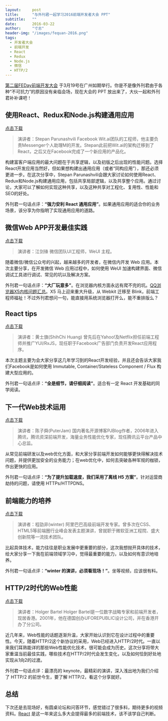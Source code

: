 ```yaml
---
layout:     post
title:      "与外刊君一起学习2016前端开发者大会 PPT"
subtitle:   ""
date:       2016-03-22
author:     "寸志"
header-img: "/images/fequan-2016.png"
tags:
  - 开发者大会
  - 前端开发
  - React
  - Redux
  - Node.js
  - 微信
  - HTTP/2
---
```



[第二届FEDay前端开发大会](http://fequan.com/2016/) 于3月19号在广州如期举行。你是不是像外刊君由于各种“不可抗力”的原因没有亲临会场，现在大会的 PPT 放出来了，大伙一起和外刊君补补课吧！

## 使用React、Redux和Node.js构建通用应用

[点击下载](http://feday.fequan.com/universal-applications-feday-stepan.pdf)

> 演讲者：Stepan Parunashvili Facebook Wit.ai团队的工程师，他主要负责Messenger个人助理M的开发。Stepan此前把Wit.ai的架构迁移到了React，之后又在Facebook完成了一个新应用的产品化。

构建富客户端应用的最大问题在于共享逻辑，以及初版之后出现的性能问题。选择React开发应用当然好，但如果想构建出通用应用（或者“同构应用”），那还必须更进一步。在这次分享中，Stepan Parunashvili会跟大家讨论如何使用React、Redux和Node.js构建通用应用，包括共享局部逻辑，以及共享整个应用。通过讨论，大家可以了解如何实现这种共享，以及这种共享对工程化、复用性、性能和SEO的好处。

外刊君一句话点评：**“强力安利 React 通用应用”**。如果通用应用的适合你的业务场景，该分享为你指明了实现通用应用的道路。

## 微信Web APP开发最佳实践

[点击下载](http://feday.fequan.com/%E5%BE%AE%E4%BF%A1%20Web%20App%20%E5%BC%80%E5%8F%91%E6%9C%80%E4%BD%B3%E5%AE%9E%E8%B7%B5-%E6%B1%9F%E5%89%91%E9%94%8B.pdf)

> 演讲者：江剑锋 微信团队UI工程师，WeUI 主程。

随着微信/微信公众号的兴起，越来越多的开发者，在微信内开发 Web 应用。本次主要分享，在开发微信 Web 应用过程中，如何使用 WeUI 加速构建界面、微信调试工具进行调试、常见的坑以及解决方案。

外刊君一句话点评：**“大厂玩意多”**。在浏览器内核方面永远有爬不完的坑。[QQ浏览器X5内核问题汇总](https://www.qianduan.net/qqliu-lan-qi-x5nei-he-wen-ti-hui-zong/)。X5 马上迎来重大升级，从 Webkit 迁移至 Blink，前端工程师福祉！不过外刊君想问一句，能直接用系统浏览器打开么，能不重排版么？

## React tips

[点击下载](http://feday.fequan.com/React%20tips%20while%20building%20large%20scale%20application-%E9%BB%84%E5%A3%AB%E6%97%97.pdf)

> 演讲者：黄士旗(ShihChi Huang) 曾先后在Yahoo!及Netflix担任前端工程师并推广YUI/RxJS，现任职于Facebook广告部门负责开发React应用程序。

本次主题主要为会大家分享这几年学习到的React开发经验，并且还会告诉大家我们Facebook是如何使用 Immutable, Container/Stateless Component / Flux 构建大型应用的。

外刊君一句话点评：**“全是细节，请仔细阅读”**。适合有一定 React 开发基础的同学阅读。

## 下一代Web技术运用

[点击下载](http://feday.fequan.com/%E4%B8%8B%E4%B8%80%E4%BB%A3Web%E5%89%8D%E7%AB%AF%E6%8A%80%E6%9C%AF-%E9%99%88%E5%AD%90%E8%88%9C.pdf)

> 演讲者：陈子舜(PuterJam) 国内著名开源博客PJBlog作者，2006年进入腾讯，腾讯资深前端开发，海量业务性能优化专家，现任腾讯云平台产品中心总监。

从常见前端研发以及web优化方面，和大家分享前端开发如何能够更快得解决技术问题，并提供更加安全的业务能力；在web优化中，如何去突破各种军规的枷锁，作出更快的应用。

外刊君一句话点评：**“为了提升加载速度，我们采用了离线 H5 方案”**。针对运营商劫持的问题，请使用 HTTPs/HTTPDNS。

## 前端能力的培养

[点击下载](http://feday.fequan.com/%E4%B8%80%E4%B8%AA%E5%89%8D%E7%AB%AF%E7%9A%84%E8%87%AA%E6%88%91%E4%BF%AE%E5%85%BB-winter.pdf)

> 演讲者：程劭非(winter) 阿里巴巴高级前端开发专家。曾多次在CSS、HTML5等前端圈行业峰会发表主题演讲，曾就职于微软亚洲工程院、盛大创新院等一流技术团队。

比起具体技术，能力往往是职业发展中更重要的部分，这次我想抛开具体的技术，给大家分享一下我在前端领域学习中，觉得最重要的能力，以及如何有意识地培养。

外刊君一句话点评：**“winter 的演讲，必须看现场！”**。坐等视频，应该很有料。

## HTTP/2时代的Web性能

[点击下载](http://feday.fequan.com/feday-gz-2016-webperfhttp2.pdf)

> 演讲者：Holger Bartel Holger Bartel是一位数字战略专家和前端开发者，现居香港。2001年，他在德国创办UFOREPUBLIC设计公司，并在香港开办了分公司。

近几年来，Web性能的话题逐渐升温，大家开始认识到它在设计过程中的重要性。今天，随着HTTP/2这个新协议的采用，Web已经进入HTTP/2时代。一直以来我们耳熟能详的那些Web性能优化技术，很可能会成为历史。这次分享将带大家重温当前最佳实践，哪些技术在HTTP/2时代会发生变化，以及如何恰到好处地实现从1向2的过渡。

外刊君一句话点评：最漂亮的 keynote，最精彩的演讲，深入浅出地为我们介绍了 HTTP/2 的前世今生，要了解 HTTP/2，看这个分享就好。

## 总结

下次还是去现场好，有圆桌论坛和问答环节，感觉错过了很多料，期待更多的视频资料。[React](http://qianduan.guru/tags/#React) 是这一年来这么多大会提得最多的前端技术，该不该学自己判断。
